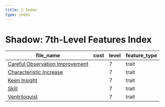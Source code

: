 ```yaml
---
title: 📑 Index
type: index
---
```


# Shadow: 7th-Level Features Index

| file_name                                                                 | cost | level | feature_type |
| ------------------------------------------------------------------------- | ---- | ----- | ------------ |
| [Careful Observation Improvement](../Careful%20Observation%20Improvement) |      | 7     | trait        |
| [Characteristic Increase](../Characteristic%20Increase)                   |      | 7     | trait        |
| [Keen Insight](../Keen%20Insight)                                         |      | 7     | trait        |
| [Skill](../Skill)                                                         |      | 7     | trait        |
| [Ventriloquist](../Ventriloquist)                                         |      | 7     | trait        |
